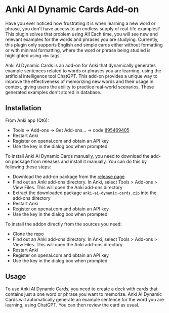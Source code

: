 # Anki AI Dynamic Cards Add-on

Have you ever noticed how frustrating it is when learning a new word or phrase, you don't have access to an endless supply of real-life examples? This plugin solves that problem using AI! Each time, you will see new and relevant examples for the words and phrases you are studying. Currently, this plugin only supports English and simple cards either without formatting or with minimal formatting, where the word or phrase being studied is highlighted using `<b>` tags.

Anki AI Dynamic Cards is an add-on for Anki that dynamically generates example sentences related to words or phrases you are learning, using the artificial intelligence tool ChatGPT. This add-on provides a unique way to improve the effectiveness of memorizing new words and their usage in context, giving users the ability to practice real-world scenarios. These generated examples don't stored in database.

## Installation

From Anki app (Qt6):
- Tools -> Add-ons -> Get Add-ons... -> code [895469405](https://ankiweb.net/shared/info/895469405)
- Restart Anki
- Register on openai.com and obtain an API key
- Use the key in the dialog box when prompted

To install Anki AI Dynamic Cards manually, you need to download the add-on package from releases and install it manually. You can do this by following these steps:
- Download the add-on package from the [release page](https://github.com/AleksandrFurmenkovOfficial/anki-ai-dynamic-cards/releases/tag/v3)
- Find out an Anki add-ons directory. In Anki, select Tools > Add-ons > View Files. This will open the Anki add-ons directory
- Extract the downloaded package `anki-ai-dynamic-cards.zip` into the add-ons directory
- Restart Anki
- Register on openai.com and obtain an API key
- Use the key in the dialog box when prompted

To install the addon directly from the sources you need:
- Clone the repo
- Find out an Anki add-ons directory. In Anki, select Tools > Add-ons > View Files. This will open the Anki add-ons directory
- Restart Anki
- Register on openai.com and obtain an API key
- Use the key in the dialog box when prompted

## Usage
To use Anki AI Dynamic Cards, you need to create a deck with cards that contains just a one word or phrase you want to memorize. Anki AI Dynamic Cards will automatically generate an example sentence for the word you are learning, using ChatGPT. You can then review the card as usual.
